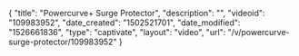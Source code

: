 {
    "title": "Powercurve+ Surge Protector",
    "description": "",
    "videoid": "109983952",
    "date_created": "1502521701",
    "date_modified": "1526661836",
    "type": "captivate",
    "layout": "video",
    "url": "\/v\/powercurve-surge-protector\/109983952"
}